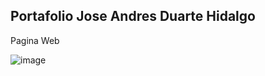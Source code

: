 ## Portafolio Jose Andres Duarte Hidalgo 

Pagina Web 

![image](https://user-images.githubusercontent.com/62898109/85173073-a33b4900-b22f-11ea-9f62-72af8d6efb9b.png)

